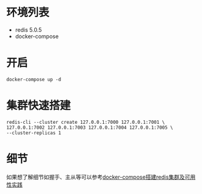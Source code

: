 # 环境列表
- redis 5.0.5 
- docker-compose

# 开启 
`docker-compose up -d`

# 集群快速搭建
```
redis-cli --cluster create 127.0.0.1:7000 127.0.0.1:7001 \
127.0.0.1:7002 127.0.0.1:7003 127.0.0.1:7004 127.0.0.1:7005 \
--cluster-replicas 1 
```

# 细节
如果想了解细节如握手、主从等可以参考[docker-compose搭建redis集群及可用性实践](https://juejin.im/post/5d4afaaf518825403769dd44)